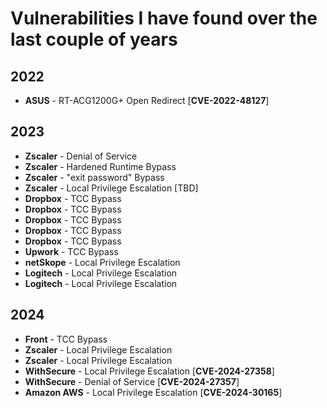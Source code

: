 # Vulnerabilities I have found over the last couple of years

## 2022

- **ASUS** - RT-ACG1200G+ Open Redirect [**CVE-2022-48127**]

## 2023 

- **Zscaler** - Denial of Service
- **Zscaler** - Hardened Runtime Bypass
- **Zscaler** - "exit password" Bypass
- **Zscaler** - Local Privilege Escalation [TBD]
- **Dropbox** - TCC Bypass
- **Dropbox** - TCC Bypass
- **Dropbox** - TCC Bypass
- **Dropbox** - TCC Bypass
- **Dropbox** - TCC Bypass
- **Upwork** - TCC Bypass
- **netSkope** - Local Privilege Escalation
- **Logitech** - Local Privilege Escalation
- **Logitech** - Local Privilege Escalation


## 2024

- **Front** - TCC Bypass
- **Zscaler** - Local Privilege Escalation
- **Zscaler** - Local Privilege Escalation
- **WithSecure** - Local Privilege Escalation [**CVE-2024-27358**]
- **WithSecure** - Denial of Service [**CVE-2024-27357**]
- **Amazon AWS** - Local Privilege Escalation [**CVE-2024-30165**]

